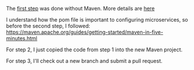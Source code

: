 The [first step](https://github.com/sprintup/fizzbuzz/commit/252882ba6b2a5809b56bedd13929f0e17ed13099) was done without Maven.
More details are [here](https://github.com/sprintup/fizzbuzz/blob/252882ba6b2a5809b56bedd13929f0e17ed13099/test/com/adaction/fizzbuzz/Step_1_Tests.java#L81)

I understand how the pom file is important to configuring microservices, so before the second step, I followed: 
https://maven.apache.org/guides/getting-started/maven-in-five-minutes.html

For step 2, I just copied the code from step 1 into the new Maven project. 

For step 3, I'll check out a new branch and submit a pull request. 
